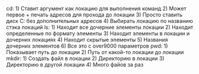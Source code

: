 cd:
	1) Ставит аргумент как локацию для выполнения команд
	2) Может первое + печать адресов для прохода до локации
	3) Просто ставить диск C: без дополнительных адресов
	4) Выбирать локацию по названию стэка локаций
ls:
	1) Находит все дочерние элементы локации
	2) Находит определенные по формату элементы
	3) Находит элементы в локации и дочерних локациях
	4) Находит скрытые элементы
	5) Названия дочерних элементов
	6) Все это с over9000 параметров
pwd:
	1) Показывает путь до локации
	2) Путь от какой-то локации до локации
mkdir:
	1) Создать файл в локации
	2) Директорию в локации
	3) Директорию в другой локации
	4) Много файов за раз